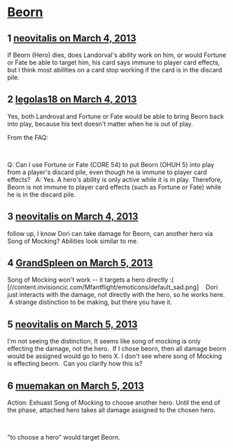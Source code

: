 # [Beorn](https://community.fantasyflightgames.com/topic/80223-beorn/)

## 1 [neovitalis on March 4, 2013](https://community.fantasyflightgames.com/topic/80223-beorn/?do=findComment&comment=769876)

If Beorn (Hero) dies, does Landorval's ability work on him, or would Fortune or Fate be able to target him, his card says immune to player card effects, but I think most abilities on a card stop working if the card is in the discard pile.

## 2 [legolas18 on March 4, 2013](https://community.fantasyflightgames.com/topic/80223-beorn/?do=findComment&comment=769960)

Yes, both Landroval and Fortune or Fate would be able to bring Beorn back into play, because his text doesn't matter when he is out of play.

From the FAQ:

 

Q: Can I use Fortune or Fate (CORE 54) to put Beorn
(OHUH 5) into play from a player's discard pile, even
though he is immune to player card effects?
 
A: Yes. A hero's ability is only active while it is in play.
Therefore, Beorn is not immune to player card effects
(such as Fortune or Fate) while he is in the discard
pile.

## 3 [neovitalis on March 4, 2013](https://community.fantasyflightgames.com/topic/80223-beorn/?do=findComment&comment=770081)

follow up, I know Dori can take damage for Beorn, can another hero via Song of Mocking? Abilities look similar to me.

## 4 [GrandSpleen on March 5, 2013](https://community.fantasyflightgames.com/topic/80223-beorn/?do=findComment&comment=770149)

Song of Mocking won't work -- it targets a hero directly :( [//content.invisioncic.com/Mfantflight/emoticons/default_sad.png]    Dori just interacts with the damage, not directly with the hero, so he works here.  A strange distinction to be making, but there you have it.

## 5 [neovitalis on March 5, 2013](https://community.fantasyflightgames.com/topic/80223-beorn/?do=findComment&comment=770158)

I'm not seeing the distinction, It seems like song of mocking is only effecting the damage, not the hero.  If I chose beorn, then all damage beorn would be assigned would go to hero X. I don't see where song of Mocking is effecting beorn.  Can you clarify how this is?

## 6 [muemakan on March 5, 2013](https://community.fantasyflightgames.com/topic/80223-beorn/?do=findComment&comment=770236)

Action: Exhuast Song of Mocking to choose another hero. Until the end of the phase, attached hero takes all damage assigned to the chosen hero.

 

"to choose a hero" would target Beorn.

